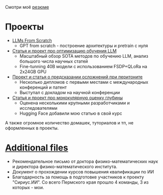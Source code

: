 Смотри моё [резюме](https://github.com/isayoften/Daniil-Suhoi-Portfolio/blob/main/Resume_ru.pdf)

# Проекты

- [LLMs From Scratch](https://github.com/isayoften/Daniil-Suhoi-Portfolio/tree/main/GPT%20from%20scratch)
  -  GPT from scratch - построение архитектуры и pretrain с нуля
- [Статья и проект про оптимизацию обучения LLM](https://github.com/isayoften/Daniil-Suhoi-Portfolio/tree/main/Optimization%20Rush)
  - Масштабный обзор SOTA методов по обучению LLM, анализ большого числа научных статей
  - Fine-tunning 40B модели с использованием FSDP+QLoRa на 2x24GB GPU
- [Проект и статья о предсказании осложнений при перитоните](https://github.com/isayoften/Daniil-Suhoi-Portfolio/tree/main/Peritonit)
  - Несколько дипломов с первыми местами с международных конференций и патент
  - Выступал с докладом на научной конференции
- [Статья и проект про монокулярную оценку глубины](https://github.com/isayoften/Daniil-Suhoi-Portfolio/tree/main/Metric%20and%20Relative%20Monocular%20Depth%20Estimation%20An%20Overview.%20Fine-Tuning%20Depth%20Anything%20V2)
  - Оценена несколькими крупными разработчиками и исследователями
  - Hugging Face добавили мою статью в свой курс

А также огромное количество домашек, туториалов и тп, не оформленных в проекты. 

# [Additional files](https://github.com/isayoften/Daniil-Suhoi-Portfolio/tree/main/Additional%20files)
- Рекомендательное письмо от доктора физико-математических наук и директора физико-математического института.
- Документ о прохождении курсов повышения квалификации по ИИ
- Благодарность за помощь в подготовке участников к проекту "Сириус.ИИ". Со всего Пермского края прошло 4 команды, 3 из которых - мои.
